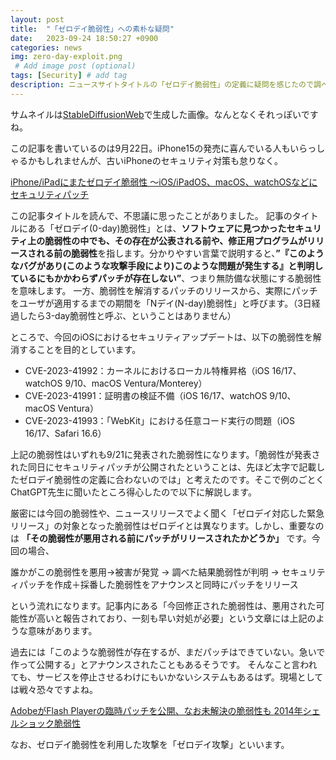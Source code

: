 ```yaml
---
layout: post
title:  "「ゼロデイ脆弱性」への素朴な疑問"
date:   2023-09-24 18:50:27 +0900
categories: news
img: zero-day-exploit.png
 # Add image post (optional)
tags: [Security] # add tag
description: ニュースサイトタイトルの「ゼロデイ脆弱性」の定義に疑問を感じたので調べてみました
---
```

サムネイルは[StableDiffusionWeb](https://stablediffusionweb.com/)で生成した画像。なんとなくそれっぽいですね。

この記事を書いているのは9月22日。iPhone15の発売に喜んでいる人もいらっしゃるかもしれませんが、古いiPhoneのセキュリティ対策も怠りなく。

[iPhone/iPadにまたゼロデイ脆弱性 ～iOS/iPadOS、macOS、watchOSなどにセキュリティパッチ](https://forest.watch.impress.co.jp/docs/news/1533365.html)

この記事タイトルを読んで、不思議に思ったことがありました。
記事のタイトルにある「ゼロデイ(0-day)脆弱性」とは、**ソフトウェアに見つかったセキュリティ上の脆弱性の中でも、その存在が公表される前や、修正用プログラムがリリースされる前の脆弱性**を指します。分かりやすい言葉で説明すると、**”『このようなバグがあり(このような攻撃手段により)このような問題が発生する』と判明しているにもかかわらずパッチが存在しない”**、つまり無防備な状態にする脆弱性を意味します。
一方、脆弱性を解消するパッチのリリースから、実際にパッチをユーザが適用するまでの期間を「Nデイ(N-day)脆弱性」と呼びます。（3日経過したら3-day脆弱性と呼ぶ、ということはありません）

ところで、今回のiOSにおけるセキュリティアップデートは、以下の脆弱性を解消することを目的としています。

- CVE-2023-41992：カーネルにおけるローカル特権昇格（iOS 16/17、watchOS 9/10、macOS Ventura/Monterey）
- CVE-2023-41991：証明書の検証不備（iOS 16/17、watchOS 9/10、macOS Ventura）
- CVE-2023-41993：「WebKit」における任意コード実行の問題（iOS 16/17、Safari 16.6）

上記の脆弱性はいずれも9/21に発表された脆弱性になります。「脆弱性が発表された同日にセキュリティパッチが公開されたということは、先ほど太字で記載したゼロデイ脆弱性の定義に合わないのでは」と考えたのです。そこで例のごとくChatGPT先生に聞いたところ得心したので以下に解説します。

厳密には今回の脆弱性や、ニュースリリースでよく聞く「ゼロデイ対応した緊急リリース」の対象となった脆弱性はゼロデイとは異なります。しかし、重要なのは **「その脆弱性が悪用される前にパッチがリリースされたかどうか」** です。今回の場合、

誰かがこの脆弱性を悪用→被害が発覚 → 調べた結果脆弱性が判明 → セキュリティパッチを作成＋採番した脆弱性をアナウンスと同時にパッチをリリース

という流れになります。記事内にある「今回修正された脆弱性は、悪用された可能性が高いと報告されており、一刻も早い対処が必要」という文章には上記のような意味があります。

過去には「このような脆弱性が存在するが、まだパッチはできていない。急いで作って公開する」とアナウンスされたこともあるそうです。
そんなこと言われても、サービスを停止させるわけにもいかないシステムもあるはず。現場としては戦々恐々ですよね。

[AdobeがFlash Playerの臨時パッチを公開、なお未解決の脆弱性も ](https://www.itmedia.co.jp/enterprise/articles/1501/23/news051.html)
[2014年シェルショック脆弱性](https://ja.wikipedia.org/wiki/2014%E5%B9%B4%E3%82%B7%E3%82%A7%E3%83%AB%E3%82%B7%E3%83%A7%E3%83%83%E3%82%AF%E8%84%86%E5%BC%B1%E6%80%A7)

なお、ゼロデイ脆弱性を利用した攻撃を「ゼロデイ攻撃」といいます。
